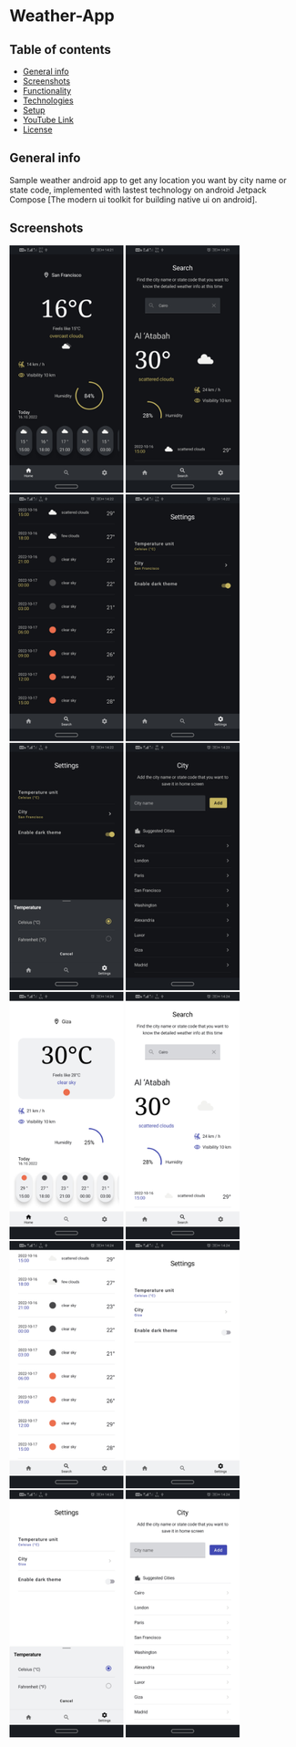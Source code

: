 # Weather-App

## Table of contents
* [General info](#general-info)
* [Screenshots](#screenshots)
* [Functionality](#functionality)
* [Technologies](#technologies)
* [Setup](#setup)
* [YouTube Link](#youtube-link)
* [License](#license)

## General info

Sample weather android app to get any location you want by city name or state code, implemented with lastest technology on android
Jetpack Compose [The modern ui toolkit for building native ui on android].

## Screenshots

<img src="images/1- Home.jpg" width="200" > <img src="images/2- Search.jpg" width="200">
<img src="images/3- Search details.jpg" width="200">
<img src="images/4- Settings.jpg" width="200">
<img src="images/5- Temp Unit.jpg" width="200">
<img src="images/6- Add City.jpg" width="200">
<img src="images/7- Home.jpg" width="200">
<img src="images/8- Search.jpg" width="200">
<img src="images/9- Search Details.jpg" width="200">
<img src="images/10- Settings.jpg" width="200">
<img src="images/11- Temp Unit.jpg" width="200">
<img src="images/12- Add City.jpg" width="200">



